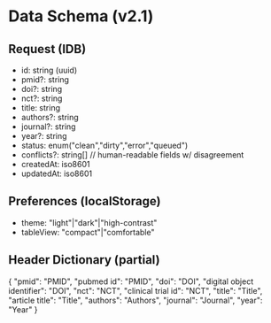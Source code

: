 # Data Schema (v2.1)

## Request (IDB)
- id: string (uuid)
- pmid?: string
- doi?: string
- nct?: string
- title: string
- authors?: string
- journal?: string
- year?: string
- status: enum("clean","dirty","error","queued")
- conflicts?: string[] // human-readable fields w/ disagreement
- createdAt: iso8601
- updatedAt: iso8601

## Preferences (localStorage)
- theme: "light"|"dark"|"high-contrast"
- tableView: "compact"|"comfortable"

## Header Dictionary (partial)
{
  "pmid": "PMID",
  "pubmed id": "PMID",
  "doi": "DOI",
  "digital object identifier": "DOI",
  "nct": "NCT",
  "clinical trial id": "NCT",
  "title": "Title",
  "article title": "Title",
  "authors": "Authors",
  "journal": "Journal",
  "year": "Year"
}

